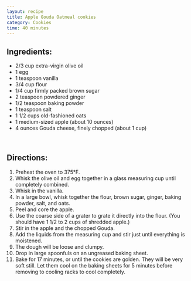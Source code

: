 ```yaml
---
layout: recipe
title: Apple Gouda Oatmeal cookies
category: Cookies
time: 40 minutes
---
```


Ingredients:
------------

* 2/3 cup extra-virgin olive oil
* 1 egg
* 1 teaspoon vanilla
* 3/4 cup flour
* 1/4 cup firmly packed brown sugar
* 2 teaspoon powdered ginger
* 1/2 teaspoon baking powder
* 1 teaspoon salt
* 1 1/2 cups old-fashioned oats
* 1 medium-sized apple (about 10 ounces)
* 4 ounces Gouda cheese, finely chopped (about 1 cup)
<br>

Directions:
-----------

1. Preheat the oven to 375°F. 
2. Whisk the olive oil and egg together in a glass measuring cup until completely combined. 
3. Whisk in the vanilla.
4. In a large bowl, whisk together the flour, brown sugar, ginger, baking powder, salt, and oats. 
5. Peel and core the apple. 
6. Use the coarse side of a grater to grate it directly into the flour. (You should have 1 1/2 to 2 cups of shredded apple.) 
7. Stir in the apple and the chopped Gouda.
8. Add the liquids from the measuring cup and stir just until everything is moistened. 
9. The dough will be loose and clumpy. 
10. Drop in large spoonfuls on an ungreased baking sheet. 
11. Bake for 17 minutes, or until the cookies are golden. They will be very soft still. Let them cool on the baking sheets for 5 minutes before removing to cooling racks to cool completely.


